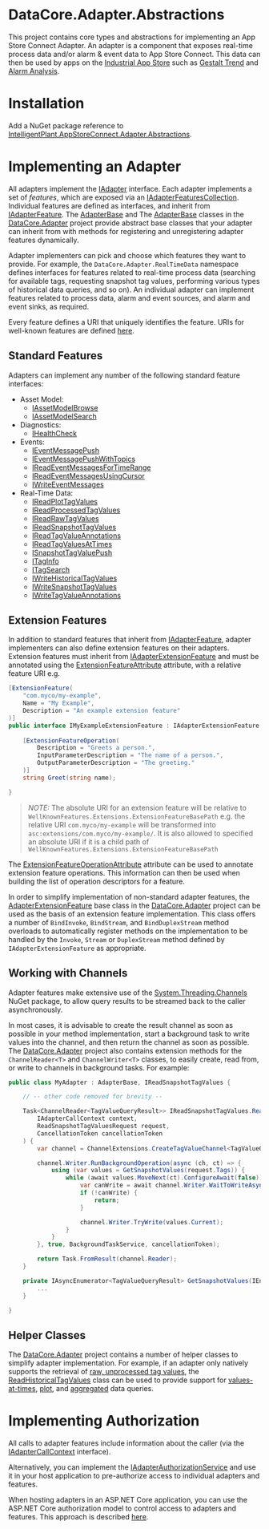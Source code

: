﻿# DataCore.Adapter.Abstractions

This project contains core types and abstractions for implementing an App Store Connect Adapter. An adapter is a component that exposes real-time process data and/or alarm & event data to App Store Connect. This data can then be used by apps on the [Industrial App Store](https://appstore.intelligentplant.com) such as [Gestalt Trend](https://appstore.intelligentplant.com/Home/AppProfile?appId=3fbd54df59964243aa9cf4b3f04823f6) and [Alarm Analysis](https://appstore.intelligentplant.com/Home/AppProfile?appId=d2322b59ff334c97b49760e40000d28e).


# Installation

Add a NuGet package reference to [IntelligentPlant.AppStoreConnect.Adapter.Abstractions](https://www.nuget.org/packages/IntelligentPlant.AppStoreConnect.Adapter.Abstractions).


# Implementing an Adapter

All adapters implement the [IAdapter](./IAdapter.cs) interface. Each adapter implements a set of *features*, which are exposed via an [IAdapterFeaturesCollection](./IAdapterFeaturesCollection.cs). Individual features are defined as interfaces, and inherit from [IAdapterFeature](./IAdapterFeature.cs). The [AdapterBase<T>](/src/DataCore.Adapter/AdapterBaseT.cs) and The [AdapterBase](/src/DataCore.Adapter/AdapterBase.cs) classes in the [DataCore.Adapter](/src/DataCore.Adapter) project provide abstract base classes that your adapter can inherit from with methods for registering and unregistering adapter features dynamically.

Adapter implementers can pick and choose which features they want to provide. For example, the `DataCore.Adapter.RealTimeData` namespace defines interfaces for features related to real-time process data (searching for available tags, requesting snapshot tag values, performing various types of historical data queries, and so on). An individual adapter can implement features related to process data, alarm and event sources, and alarm and event sinks, as required.

Every feature defines a URI that uniquely identifies the feature. URIs for well-known features are defined [here](./WellKnownFeatures.cs).


## Standard Features

Adapters can implement any number of the following standard feature interfaces:

- Asset Model:
    - [IAssetModelBrowse](./AssetModel/IAssetModelBrowse.cs)
    - [IAssetModelSearch](./AssetModel/IAssetModelSearch.cs)
- Diagnostics:
    - [IHealthCheck](./Diagostics/IHealthCheck.cs)
- Events:
    - [IEventMessagePush](./Events/IEventMessagePush.cs)
    - [IEventMessagePushWithTopics](./Events/IEventMessagePushWithTopics.cs)
    - [IReadEventMessagesForTimeRange](./Events/IReadEventMessagesForTimeRange.cs)
    - [IReadEventMessagesUsingCursor](./Events/IReadEventMessagesUsingCursor.cs)
    - [IWriteEventMessages](./Events/IWriteEventMessages.cs)
- Real-Time Data:
    - [IReadPlotTagValues](./RealTimeData/IReadPlotTagValues.cs)
    - [IReadProcessedTagValues](./RealTimeData/IReadProcessedTagValues.cs)
    - [IReadRawTagValues](./RealTimeData/IReadRawTagValues.cs)
    - [IReadSnapshotTagValues](./RealTimeData/IReadSnapshotTagValues.cs)
    - [IReadTagValueAnnotations](./RealTimeData/IReadTagValueAnnotations.cs)
    - [IReadTagValuesAtTimes](./RealTimeData/IReadTagValuesAtTimes.cs)
    - [ISnapshotTagValuePush](./RealTimeData/ISnapshotTagValuePush.cs)
    - [ITagInfo](./RealTimeData/ITagInfo.cs)
    - [ITagSearch](./RealTimeData/ITagSearch.cs)
    - [IWriteHistoricalTagValues](./RealTimeData/IWriteHistoricalTagValues.cs)
    - [IWriteSnapshotTagValues](./RealTimeData/IWriteSnapshotTagValues.cs)
    - [IWriteTagValueAnnotations](./RealTimeData/IWriteTagValueAnnotations.cs)

## Extension Features

In addition to standard features that inherit from [IAdapterFeature](./IAdapterFeature.cs), adapter implementers can also define extension features on their adapters. Extension features must inherit from [IAdapterExtensionFeature](./Extensions/IAdapterExtensionFeature.cs) and must be annotated using the [ExtensionFeatureAttribute](./Extensions/ExtensionFeatureAttribute.cs) attribute, with a relative feature URI e.g.

```csharp
[ExtensionFeature(
    "com.myco/my-example", 
    Name = "My Example", 
    Description = "An example extension feature"
)]
public interface IMyExampleExtensionFeature : IAdapterExtensionFeature {
    
    [ExtensionFeatureOperation(
        Description = "Greets a person.",
        InputParameterDescription = "The name of a person.",
        OutputParameterDescription = "The greeting."
    )]
    string Greet(string name);

}
```

> *NOTE:* The absolute URI for an extension feature will be relative to `WellKnownFeatures.Extensions.ExtensionFeatureBasePath` e.g. the relative URI `com.myco/my-example` will be transformed into `asc:extensions/com.myco/my-example/`. It is also allowed to specified an absolute URI if it is a child path of `WellKnownFeatures.Extensions.ExtensionFeatureBasePath`

The [ExtensionFeatureOperationAttribute](./Extensions/ExtensionFeatureOperationAttribute.cs) attribute can be used to annotate extension feature operations. This information can then be used when building the list of operation descriptors for a feature.

In order to simplify implementation of non-standard adapter features, the [AdapterExtensionFeature](/src/DataCore.Adapter/Extensions/AdapterExtensionFeature.cs) base class in the [DataCore.Adapter](/src/DataCore.Adapter) project can be used as the basis of an extension feature implementation. This class offers a number of `BindInvoke`, `BindStream`, and `BindDuplexStream` method overloads to automatically register methods on the implementation to be handled by the `Invoke`, `Stream` or `DuplexStream` method defined by `IAdapterExtensionFeature` as appropriate.


## Working with Channels

Adapter features make extensive use of the [System.Threading.Channels](https://www.nuget.org/packages/System.Threading.Channels/) NuGet package, to allow query results to be streamed back to the caller asynchronously. 

In most cases, it is advisable to create the result channel as soon as possible in your method implementation, start a background task to write values into the channel, and then return the channel as soon as possible. The [DataCore.Adapter](/src/DataCore.Adapter) project also contains extension methods for the `ChannelReader<T>` and `ChannelWriter<T>` classes, to easily create, read from, or write to channels in background tasks. For example:

```csharp
public class MyAdapter : AdapterBase, IReadSnapshotTagValues {

    // -- other code removed for brevity --

    Task<ChannelReader<TagValueQueryResult>> IReadSnapshotTagValues.ReadSnapshotTagValues(
        IAdapterCallContext context, 
        ReadSnapshotTagValuesRequest request, 
        CancellationToken cancellationToken
    ) {
        var channel = ChannelExtensions.CreateTagValueChannel<TagValueQueryResult>()

        channel.Writer.RunBackgroundOperation(async (ch, ct) => {
            using (var values = GetSnapshotValues(request.Tags)) {
                while (await values.MoveNext(ct).ConfigureAwait(false)) {
                    var canWrite = await channel.Writer.WaitToWriteAsync(ct).ConfigureAwait(false);
                    if (!canWrite) {
                        return;
                    }

                    channel.Writer.TryWrite(values.Current);
                }
            }
        }, true, BackgroundTaskService, cancellationToken);

        return Task.FromResult(channel.Reader);
    }

    private IAsyncEnumerator<TagValueQueryResult> GetSnapshotValues(IEnumerable<string> tags) {
        ...
    }

}
```


## Helper Classes

The [DataCore.Adapter](/src/DataCore.Adapter) project contains a number of helper classes to simplify adapter implementation. For example, if an adapter only natively supports the retrieval of [raw, unprocessed tag values](./RealTimeData/IReadRawTagValues.cs), the [ReadHistoricalTagValues](/src/DataCore.Adapter/RealTimeData/ReadHistoricalTagValues.cs) class can be used to provide support for [values-at-times](./RealTimeData/IReadTagValuesAtTimes.cs), [plot](./RealTimeData/IReadPlotTagValues.cs), and [aggregated](./RealTimeData/IReadProcessedTagValues.cs) data queries.


# Implementing Authorization

All calls to adapter features include information about the caller (via the [IAdapterCallContext](./IAdapterCallContext.cs) interface).

Alternatively, you can implement the [IAdapterAuthorizationService](./IAdapterAuthorizationService.cs) and use it in your host application to pre-authorize access to individual adapters and features.

When hosting adapters in an ASP.NET Core application, you can use the ASP.NET Core authorization model to control access to adapters and features. This approach is described [here](/src/DataCore.Adapter.AspNetCore.Common).
